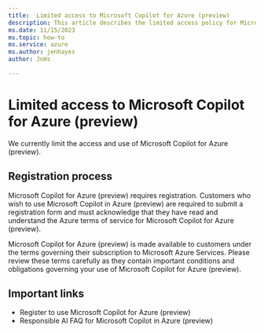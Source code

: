 ```yaml
---
title:  Limited access to Microsoft Copilot for Azure (preview)
description: This article describes the limited access policy for Microsoft Copilot for Azure (preview).
ms.date: 11/15/2023
ms.topic: how-to
ms.service: azure
ms.author: jenhayes
author: JnHs

---
```


# Limited access to Microsoft Copilot for Azure (preview)

We currently limit the access and use of Microsoft Copilot for Azure (preview).

## Registration process

Microsoft Copilot for Azure (preview) requires registration. Customers who wish to use Microsoft Copilot in Azure (preview) are required to submit a registration form and must acknowledge that they have read and understand the Azure terms of service for Microsoft Copilot for Azure (preview).

Microsoft Copilot for Azure (preview) is made available to customers under the terms governing their subscription to Microsoft Azure Services. Please review these terms carefully as they contain important conditions and obligations governing your use of Microsoft Copilot for Azure (preview).

## Important links

- Register to use Microsoft Copilot for Azure (preview)
- Responsible AI FAQ for Microsoft Copilot in Azure (preview)
